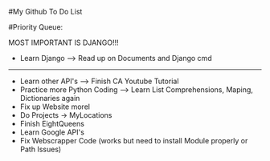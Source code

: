 #My Github To Do List

#Priority Queue:

MOST IMPORTANT IS DJANGO!!!

* Learn Django --> Read up on Documents and Django cmd
________________________________________________________

* Learn other API's --> Finish CA Youtube Tutorial
* Practice more Python Coding --> Learn List Comprehensions, Maping, Dictionaries again
* Fix up Website morel
* Do Projects -> MyLocations 
* Finish EightQueens
* Learn Google API's
* Fix Webscrapper Code (works but need to install Module properly or Path Issues)
